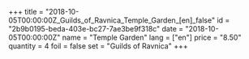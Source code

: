 +++
title = "2018-10-05T00:00:00Z_Guilds_of_Ravnica_Temple_Garden_[en]_false"
id = "2b9b0195-beda-403e-bc27-7ae3be9f318c"
date = "2018-10-05T00:00:00Z"
name = "Temple Garden"
lang = ["en"]
price = "8.50"
quantity = 4
foil = false
set = "Guilds of Ravnica"
+++
